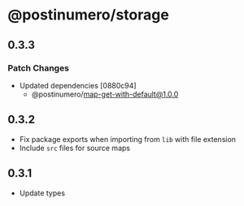 # @postinumero/storage

## 0.3.3

### Patch Changes

- Updated dependencies [0880c94]
  - @postinumero/map-get-with-default@1.0.0

## 0.3.2

- Fix package exports when importing from `lib` with file extension
- Include `src` files for source maps

## 0.3.1

- Update types
